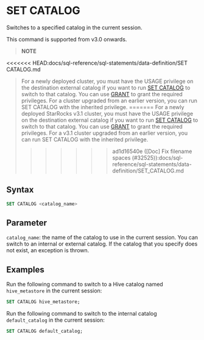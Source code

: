 # SET CATALOG

Switches to a specified catalog in the current session.

This command is supported from v3.0 onwards.

> **NOTE**
>
<<<<<<< HEAD:docs/sql-reference/sql-statements/data-definition/SET CATALOG.md
> For a newly deployed cluster, you must have the USAGE privilege on the destination external catalog if you want to run [SET CATALOG](../sql-reference/sql-statements/data-definition/SET%20CATALOG.md) to switch to that catalog. You can use [GRANT](../sql-reference/sql-statements/account-management/GRANT.md) to grant the required privileges. For a cluster upgraded from an earlier version, you can run SET CATALOG with the inherited privilege.
=======
> For a newly deployed StarRocks v3.1 cluster, you must have the USAGE privilege on the destination external catalog if you want to run [SET CATALOG](../sql-reference/sql-statements/data-definition/SET_CATALOG.md) to switch to that catalog. You can use [GRANT](../sql-reference/sql-statements/account-management/GRANT.md) to grant the required privileges. For a v3.1 cluster upgraded from an earlier version, you can run SET CATALOG with the inherited privilege.
>>>>>>> ad1d16540e ([Doc] Fix filename spaces (#32525)):docs/sql-reference/sql-statements/data-definition/SET_CATALOG.md

## Syntax

```SQL
SET CATALOG <catalog_name>
```

## Parameter

`catalog_name`: the name of the catalog to use in the current session. You can switch to an internal or external catalog. If the catalog that you specify does not exist, an exception is thrown.

## Examples

Run the following command to switch to a Hive catalog named `hive_metastore` in the current session:

```SQL
SET CATALOG hive_metastore;
```

Run the following command to switch to the internal catalog `default_catalog` in the current session:

```SQL
SET CATALOG default_catalog;
```
